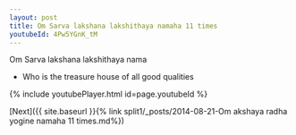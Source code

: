 ```yaml
---
layout: post
title: Om Sarva lakshana lakshithaya namaha 11 times
youtubeId: 4Pw5YGnK_tM
---
```

 
 
Om Sarva lakshana lakshithaya nama 
 
 -  Who is the treasure house of all good qualities 
 
  
 
  
 
 
 
 
 
 


{% include youtubePlayer.html id=page.youtubeId %}
 
[Next]({{ site.baseurl }}{% link  split1/_posts/2014-08-21-Om akshaya radha yogine namaha 11 times.md%})
 
